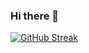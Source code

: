 ### Hi there 👋


[![GitHub Streak](https://github-readme-streak-stats.herokuapp.com?user=meratestaccount&theme=chartreuse-dark&date_format=M%20j%5B%2C%20Y%5D)](https://github.com/meratestaccount)


<!--
**meratestaccount/meratestaccount** is a ✨ _special_ ✨ repository because its `README.md` (this file) appears on your GitHub profile.

Here are some ideas to get you started:

- 🔭 I’m currently working on ...
- 🌱 I’m currently learning ...
- 👯 I’m looking to collaborate on ...
- 🤔 I’m looking for help with ...
- 💬 Ask me about ...
- 📫 How to reach me: ...
- 😄 Pronouns: ...
- ⚡ Fun fact: ...
-->
